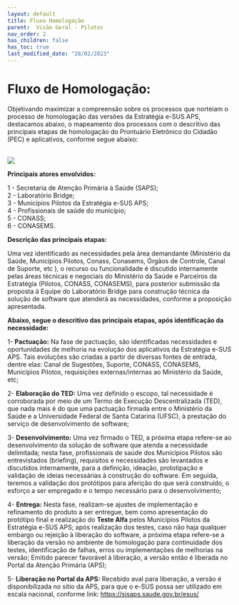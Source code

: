 ```yaml
---
layout: default
title: Fluxo Homologação
parent:  Visão Geral - Pilotos
nav_order: 2
has_children: false
has_toc: true
last_modified_date: "28/02/2023"
---
```


<link rel="stylesheet" type="text/css" href="../estilos.css">

<h1> Fluxo de Homologação: </h1>


Objetivando maximizar a compreensão sobre os processos que norteiam o processo de homologação das versões da Estratégia e-SUS APS, destacamos abaixo, o mapeamento dos processos com o descritivo das principais etapas de homologação do Prontuário Eletrônico do Cidadão (PEC) e aplicativos, conforme segue abaixo:
<br>
<br>

<!-- ![](./media/01.png)-->

<img src="https://www.homehost.com.br/blog/wp-content/uploads/2019/07/logo_homehost.png">

**Principais atores envolvidos:**

1 - Secretaria de Atenção Primária à Saúde (SAPS); <br>
2 - Laboratório Bridge;<br>
3 - Municípios Pilotos da Estratégia e-SUS APS;<br>
4 - Profissionais de saúde do município;<br>
5 - CONASS;<br>
6 - CONASEMS.<br>

**Descrição das principais etapas:**

Uma vez identificado as necessidades pela área demandante (Ministério da Saúde, Municípios Pilotos, Conass, Conasems, Órgãos de Controle, Canal de Suporte, etc ), o recurso ou funcionalidade é discutido internamente pelas áreas técnicas e negociais do Ministério da Saúde e Parceiros da Estratégia (Pilotos, CONASS, CONASEMS), para posterior submissão da proposta à Equipe do Laboratório Bridge para construção técnica da solução de software que atenderá as necessidades, conforme a proposição apresentada.

<b>Abaixo, segue o descritivo das principais etapas, após identificação da necessidade:</b>

1- **Pactuação:** Na fase de pactuação, são identificadas necessidades e oportunidades de melhoria na evolução dos aplicativos da Estratégia e-SUS APS. Tais evoluções são criadas a partir de diversas fontes de entrada, dentre elas: Canal de Sugestões, Suporte, CONASS, CONASEMS, Municípios Pilotos, requisições externas/internas ao Ministério da Saúde, etc;

2- **Elaboração do TED:** Uma vez definido o escopo, tal necessidade é corroborada por meio de um Termo de Execução Descentralizada (TED), que nada mais é do que uma pactuação firmada entre o Ministério da Saúde e a Universidade Federal de Santa Catarina (UFSC), à prestação do serviço de desenvolvimento de software;

3- **Desenvolvimento:** Uma vez firmado o TED, a próxima etapa refere-se ao desenvolvimento da solução de software que atenda a necessidade delimitada; nesta fase, profissionais de saúde dos Municípios Pilotos são entrevistados (briefing), requisitos e necessidades são levantados e discutidos internamente, para a definição, ideação, prototipação e validação de ideias necessárias à construção do software. Em seguida, teremos a validação dos protótipos para aferição do que será construído, o esforço a ser empregado e o tempo necessário para o desenvolvimento;

4- **Entrega:** Nesta fase, realizam-se ajustes de implementação e refinamento do produto a ser entregue, bem como apresentação do protótipo final e realização do **Teste Alfa** pelos Municípios Pilotos da Estratégia e-SUS APS; após realização dos testes, caso não haja qualquer embargo ou rejeição à liberação do software, a próxima etapa refere-se a liberação da versão no ambiente de homologação para continuidade dos testes, identificação de falhas, erros ou implementações de melhorias na versão; Emitido parecer favorável à liberação, a versão então é liberada no Portal da Atenção Primária (APS);

5- **Liberação no Portal da APS:** Recebido aval para liberação, a versão é disponibilizada no sítio da APS, para que o e-SUS possa ser utilizado em escala nacional, conforme link: https://sisaps.saude.gov.br/esus/

